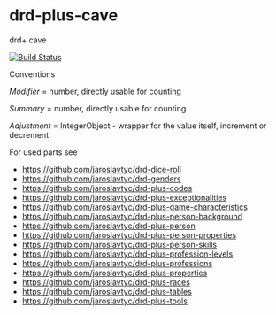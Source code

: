 # drd-plus-cave
drd+ cave

[![Build Status](https://travis-ci.org/jaroslavtyc/drd-plus-cave.svg?branch=master)](https://travis-ci.org/jaroslavtyc/drd-plus-cave)

Conventions

*Modifier* = number, directly usable for counting

*Summary* = number, directly usable for counting

*Adjustment* = IntegerObject - wrapper for the value itself, increment or decrement 

For used parts see

- https://github.com/jaroslavtyc/drd-dice-roll
- https://github.com/jaroslavtyc/drd-genders
- https://github.com/jaroslavtyc/drd-plus-codes
- https://github.com/jaroslavtyc/drd-plus-exceptionalities
- https://github.com/jaroslavtyc/drd-plus-game-characteristics
- https://github.com/jaroslavtyc/drd-plus-person-background
- https://github.com/jaroslavtyc/drd-plus-person
- https://github.com/jaroslavtyc/drd-plus-person-properties
- https://github.com/jaroslavtyc/drd-plus-person-skills
- https://github.com/jaroslavtyc/drd-plus-profession-levels
- https://github.com/jaroslavtyc/drd-plus-professions
- https://github.com/jaroslavtyc/drd-plus-properties
- https://github.com/jaroslavtyc/drd-plus-races
- https://github.com/jaroslavtyc/drd-plus-tables
- https://github.com/jaroslavtyc/drd-plus-tools
